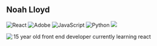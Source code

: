 Noah Lloyd
---
<img alt="React" src="https://img.shields.io/badge/react-%2320232a.svg?style=for-the-badge&logo=react&logoColor=%2361DAFB"/> <img alt="Adobe" src="https://img.shields.io/badge/adobe-%23FF0000.svg?style=for-the-badge&logo=adobe&logoColor=white"/> <img alt="JavaScript" src="https://img.shields.io/badge/javascript-%23323330.svg?style=for-the-badge&logo=javascript&logoColor=%23F7DF1E"/> <img alt="Python" src="https://img.shields.io/badge/python-%2314354C.svg?style=for-the-badge&logo=python&logoColor=white"/> ![](https://komarev.com/ghpvc/?username=NoahLloyd) 

15 year old front end developer currently learning react 
<img align="left" src="https://github-readme-stats.vercel.app/api?username=NoahLloyd&show_icons=true&hide_border?true" />
